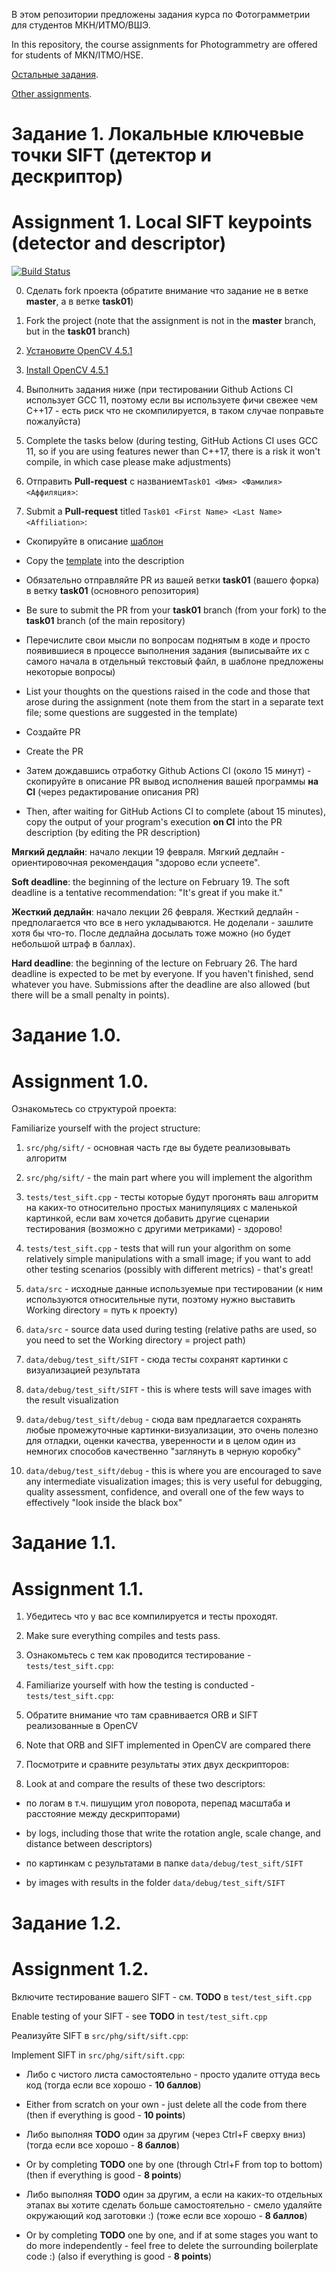 В этом репозитории предложены задания курса по Фотограмметрии для студентов МКН/ИТМО/ВШЭ.

In this repository, the course assignments for Photogrammetry are offered for students of MKN/ITMO/HSE.

[Остальные задания](https://github.com/PhotogrammetryCourse/PhotogrammetryTasks2024/).

[Other assignments](https://github.com/PhotogrammetryCourse/PhotogrammetryTasks2024/).

# Задание 1. Локальные ключевые точки SIFT (детектор и дескриптор)

# Assignment 1. Local SIFT keypoints (detector and descriptor)

[![Build Status](https://github.com/PhotogrammetryCourse/PhotogrammetryTasks2024/actions/workflows/cmake.yml/badge.svg?branch=task01&event=push)](https://github.com/PhotogrammetryCourse/PhotogrammetryTasks2024/actions/workflows/cmake.yml)

0. Сделать fork проекта (обратите внимание что задание не в ветке **master**, а в ветке **task01**)

0. Fork the project (note that the assignment is not in the **master** branch, but in the **task01** branch)

1. [Установите OpenCV 4.5.1](https://github.com/PhotogrammetryCourse/PhotogrammetryTasks2024/blob/task01/CMakeLists.txt#L19-L31)

1. [Install OpenCV 4.5.1](https://github.com/PhotogrammetryCourse/PhotogrammetryTasks2024/blob/task01/CMakeLists.txt#L19-L31)

2. Выполнить задания ниже (при тестировании Github Actions CI использует GCC 11, поэтому если вы используете фичи свежее чем C++17 - есть риск что не скомпилируется, в таком случае поправьте пожалуйста)

2. Complete the tasks below (during testing, GitHub Actions CI uses GCC 11, so if you are using features newer than C++17, there is a risk it won't compile, in which case please make adjustments)

3. Отправить **Pull-request** с названием```Task01 <Имя> <Фамилия> <Аффиляция>```:

3. Submit a **Pull-request** titled ```Task01 <First Name> <Last Name> <Affiliation>```:

 - Скопируйте в описание [шаблон](https://raw.githubusercontent.com/PhotogrammetryCourse/PhotogrammetryTasks2024/task01/.github/pull_request_template.md)

 - Copy the [template](https://raw.githubusercontent.com/PhotogrammetryCourse/PhotogrammetryTasks2024/task01/.github/pull_request_template.md) into the description

 - Обязательно отправляйте PR из вашей ветки **task01** (вашего форка) в ветку **task01** (основного репозитория)

 - Be sure to submit the PR from your **task01** branch (from your fork) to the **task01** branch (of the main repository)

 - Перечислите свои мысли по вопросам поднятым в коде и просто появившиеся в процессе выполнения задания (выписывайте их с самого начала в отдельный текстовый файл, в шаблоне предложены некоторые вопросы)

 - List your thoughts on the questions raised in the code and those that arose during the assignment (note them from the start in a separate text file; some questions are suggested in the template)

 - Создайте PR

 - Create the PR

 - Затем дождавшись отработку Github Actions CI (около 15 минут) - скопируйте в описание PR вывод исполнения вашей программы **на CI** (через редактирование описания PR)

 - Then, after waiting for GitHub Actions CI to complete (about 15 minutes), copy the output of your program's execution **on CI** into the PR description (by editing the PR description)

**Мягкий дедлайн**: начало лекции 19 февраля. Мягкий дедлайн - ориентировочная рекомендация "здорово если успеете".

**Soft deadline**: the beginning of the lecture on February 19. The soft deadline is a tentative recommendation: "It's great if you make it."

**Жесткий дедлайн**: начало лекции 26 февраля. Жесткий дедлайн - предполагается что все в него укладываются. Не доделали - зашлите хотя бы что-то. После дедлайна досылать тоже можно (но будет небольшой штраф в баллах).

**Hard deadline**: the beginning of the lecture on February 26. The hard deadline is expected to be met by everyone. If you haven't finished, send whatever you have. Submissions after the deadline are also allowed (but there will be a small penalty in points).

Задание 1.0.
=========

Assignment 1.0.
=========

Ознакомьтесь со структурой проекта:

Familiarize yourself with the project structure:

1. ```src/phg/sift/``` - основная часть где вы будете реализовывать алгоритм

1. ```src/phg/sift/``` - the main part where you will implement the algorithm

2. ```tests/test_sift.cpp``` - тесты которые будут прогонять ваш алгоритм на каких-то относительно простых манипуляциях с маленькой картинкой, если вам хочется добавить другие сценарии тестирования (возможно с другими метриками) - здорово!

2. ```tests/test_sift.cpp``` - tests that will run your algorithm on some relatively simple manipulations with a small image; if you want to add other testing scenarios (possibly with different metrics) - that's great!

3. ```data/src``` - исходные данные используемые при тестировании (к ним используются относительные пути, поэтому нужно выставить Working directory = путь к проекту)

3. ```data/src``` - source data used during testing (relative paths are used, so you need to set the Working directory = project path)

4. ```data/debug/test_sift/SIFT``` - сюда тесты сохранят картинки с визуализацией результата

4. ```data/debug/test_sift/SIFT``` - this is where tests will save images with the result visualization

5. ```data/debug/test_sift/debug``` - сюда вам предлагается сохранять любые промежуточные картинки-визуализации, это очень полезно для отладки, оценки качества, уверенности и в целом один из немногих способов качественно "заглянуть в черную коробку"

5. ```data/debug/test_sift/debug``` - this is where you are encouraged to save any intermediate visualization images; this is very useful for debugging, quality assessment, confidence, and overall one of the few ways to effectively "look inside the black box"

Задание 1.1.
=========

Assignment 1.1.
=========

1. Убедитесь что у вас все компилируется и тесты проходят.

1. Make sure everything compiles and tests pass.

2. Ознакомьтесь с тем как проводится тестирование - ```tests/test_sift.cpp```:

2. Familiarize yourself with how the testing is conducted - ```tests/test_sift.cpp```:

3. Обратите внимание что там сравнивается ORB и SIFT реализованные в OpenCV

3. Note that ORB and SIFT implemented in OpenCV are compared there

4. Посмотрите и сравните результаты этих двух дескрипторов:

4. Look at and compare the results of these two descriptors:

 - по логам в т.ч. пишущим угол поворота, перепад масштаба и расстояние между дескрипторами)

 - by logs, including those that write the rotation angle, scale change, and distance between descriptors)

 - по картинкам с результатами в папке ```data/debug/test_sift/SIFT```

 - by images with results in the folder ```data/debug/test_sift/SIFT```

Задание 1.2.
=========

Assignment 1.2.
=========

Включите тестирование вашего SIFT - см. **TODO** в ```test/test_sift.cpp```

Enable testing of your SIFT - see **TODO** in ```test/test_sift.cpp```

Реализуйте SIFT в ```src/phg/sift/sift.cpp```:

Implement SIFT in ```src/phg/sift/sift.cpp```:

 - Либо с чистого листа самостоятельно - просто удалите оттуда весь код (тогда если все хорошо - **10 баллов**)

 - Either from scratch on your own - just delete all the code from there (then if everything is good - **10 points**)

 - Либо выполняя **TODO** один за другим (через Ctrl+F сверху вниз) (тогда если все хорошо - **8 баллов**)

 - Or by completing **TODO** one by one (through Ctrl+F from top to bottom) (then if everything is good - **8 points**)

 - Либо выполняя **TODO** один за другим, а если на каких-то отдельных этапах вы хотите сделать больше самостоятельно - смело удаляйте окружающий код заготовки :) (тоже если все хорошо - **8 баллов**)

 - Or by completing **TODO** one by one, and if at some stages you want to do more independently - feel free to delete the surrounding boilerplate code :) (also if everything is good - **8 points**)
